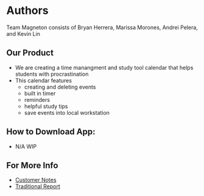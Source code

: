 
# Authors
Team Magneton consists of Bryan Herrera, Marissa Morones, Andrei Pelera, and Kevin Lin

## Our Product
- We are creating a time manangment and study tool calendar that helps students with procrastination
- This calendar features
  - creating and deleting events
  - built in timer
  - reminders
  - helpful study tips
  - save events into local workstation

## How to Download App:    
- N/A WIP

## For More Info    
- [Customer Notes](customerNotes.md)
- [Traditional Report](TraditionalReport.md)

